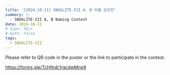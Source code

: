```yaml
---
title: '[2024.10.11] SNUGLITE-III A, B 이름 공모전'
summary: |- 
  - SNUGLITE-III A, B Naming Contest
date: 2024-10-11
# type: docs
# math: false
tags:
  - SNUGLITE-III
---
```


<!-------------------------------------------------------------------------------------->


Please refer to QR code in the poster or the link to participate in the contest.

https://forms.gle/TcHth4r1rgcdwMne9


 <!-- ![241120-fig1](featured.png) -->